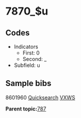 # 7870\_$u

## Codes

-   Indicators
    -   First: 0
    -   Second: \_
-   Subfield: u

## Sample bibs

8601960 [Quicksearch](https://search.library.yale.edu/catalog/8601960) [VXWS](http://prodorbis.library.yale.edu:7014/vxws/GetHoldingsService?bibId=8601960)

**Parent topic:**[787](../../tags/787/787.md)

